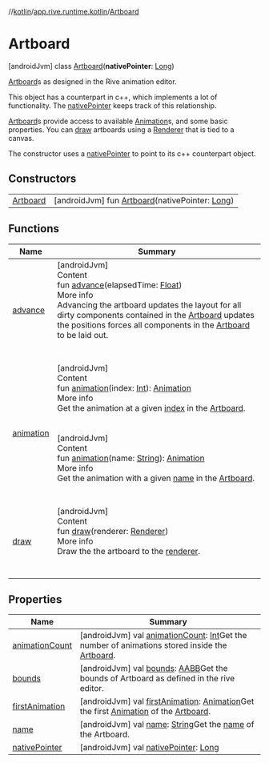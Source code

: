 //[kotlin](../../../index.md)/[app.rive.runtime.kotlin](../index.md)/[Artboard](index.md)



# Artboard  
 [androidJvm] class [Artboard](index.md)(**nativePointer**: [Long](https://kotlinlang.org/api/latest/jvm/stdlib/kotlin/-long/index.html))

[Artboard](index.md)s as designed in the Rive animation editor.



This object has a counterpart in c++, which implements a lot of functionality. The [nativePointer](native-pointer.md) keeps track of this relationship.



[Artboard](index.md)s provide access to available [Animation](../-animation/index.md)s, and some basic properties. You can [draw](draw.md) artboards using a [Renderer](../-renderer/index.md) that is tied to a canvas.



The constructor uses a [nativePointer](native-pointer.md) to point to its c++ counterpart object.

   


## Constructors  
  
| | |
|---|---|
| <a name="app.rive.runtime.kotlin/Artboard/Artboard/#kotlin.Long/PointingToDeclaration/"></a>[Artboard](-artboard.md)| <a name="app.rive.runtime.kotlin/Artboard/Artboard/#kotlin.Long/PointingToDeclaration/"></a> [androidJvm] fun [Artboard](-artboard.md)(nativePointer: [Long](https://kotlinlang.org/api/latest/jvm/stdlib/kotlin/-long/index.html))   <br>|


## Functions  
  
|  Name |  Summary | 
|---|---|
| <a name="app.rive.runtime.kotlin/Artboard/advance/#kotlin.Float/PointingToDeclaration/"></a>[advance](advance.md)| <a name="app.rive.runtime.kotlin/Artboard/advance/#kotlin.Float/PointingToDeclaration/"></a>[androidJvm]  <br>Content  <br>fun [advance](advance.md)(elapsedTime: [Float](https://kotlinlang.org/api/latest/jvm/stdlib/kotlin/-float/index.html))  <br>More info  <br>Advancing the artboard updates the layout for all dirty components contained in the [Artboard](index.md) updates the positions forces all components in the [Artboard](index.md) to be laid out.  <br><br><br>|
| <a name="app.rive.runtime.kotlin/Artboard/animation/#kotlin.Int/PointingToDeclaration/"></a>[animation](animation.md)| <a name="app.rive.runtime.kotlin/Artboard/animation/#kotlin.Int/PointingToDeclaration/"></a>[androidJvm]  <br>Content  <br>fun [animation](animation.md)(index: [Int](https://kotlinlang.org/api/latest/jvm/stdlib/kotlin/-int/index.html)): [Animation](../-animation/index.md)  <br>More info  <br>Get the animation at a given [index](animation.md) in the [Artboard](index.md).  <br><br><br>[androidJvm]  <br>Content  <br>fun [animation](animation.md)(name: [String](https://kotlinlang.org/api/latest/jvm/stdlib/kotlin/-string/index.html)): [Animation](../-animation/index.md)  <br>More info  <br>Get the animation with a given [name](animation.md) in the [Artboard](index.md).  <br><br><br>|
| <a name="app.rive.runtime.kotlin/Artboard/draw/#app.rive.runtime.kotlin.Renderer/PointingToDeclaration/"></a>[draw](draw.md)| <a name="app.rive.runtime.kotlin/Artboard/draw/#app.rive.runtime.kotlin.Renderer/PointingToDeclaration/"></a>[androidJvm]  <br>Content  <br>fun [draw](draw.md)(renderer: [Renderer](../-renderer/index.md))  <br>More info  <br>Draw the the artboard to the [renderer](draw.md).  <br><br><br>|


## Properties  
  
|  Name |  Summary | 
|---|---|
| <a name="app.rive.runtime.kotlin/Artboard/animationCount/#/PointingToDeclaration/"></a>[animationCount](animation-count.md)| <a name="app.rive.runtime.kotlin/Artboard/animationCount/#/PointingToDeclaration/"></a> [androidJvm] val [animationCount](animation-count.md): [Int](https://kotlinlang.org/api/latest/jvm/stdlib/kotlin/-int/index.html)Get the number of animations stored inside the [Artboard](index.md).   <br>|
| <a name="app.rive.runtime.kotlin/Artboard/bounds/#/PointingToDeclaration/"></a>[bounds](bounds.md)| <a name="app.rive.runtime.kotlin/Artboard/bounds/#/PointingToDeclaration/"></a> [androidJvm] val [bounds](bounds.md): [AABB](../-a-a-b-b/index.md)Get the bounds of Artboard as defined in the rive editor.   <br>|
| <a name="app.rive.runtime.kotlin/Artboard/firstAnimation/#/PointingToDeclaration/"></a>[firstAnimation](first-animation.md)| <a name="app.rive.runtime.kotlin/Artboard/firstAnimation/#/PointingToDeclaration/"></a> [androidJvm] val [firstAnimation](first-animation.md): [Animation](../-animation/index.md)Get the first [Animation](../-animation/index.md) of the [Artboard](index.md).   <br>|
| <a name="app.rive.runtime.kotlin/Artboard/name/#/PointingToDeclaration/"></a>[name](name.md)| <a name="app.rive.runtime.kotlin/Artboard/name/#/PointingToDeclaration/"></a> [androidJvm] val [name](name.md): [String](https://kotlinlang.org/api/latest/jvm/stdlib/kotlin/-string/index.html)Get the [name](name.md) of the Artboard.   <br>|
| <a name="app.rive.runtime.kotlin/Artboard/nativePointer/#/PointingToDeclaration/"></a>[nativePointer](native-pointer.md)| <a name="app.rive.runtime.kotlin/Artboard/nativePointer/#/PointingToDeclaration/"></a> [androidJvm] val [nativePointer](native-pointer.md): [Long](https://kotlinlang.org/api/latest/jvm/stdlib/kotlin/-long/index.html)   <br>|

